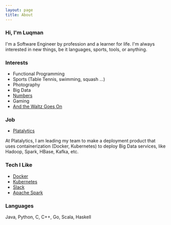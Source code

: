 ```yaml
---
layout: page
title: About
---
```


### Hi, I'm Luqman

I'm a Software Engineer by profession and a learner for life. I'm always interested in new things, be it languages, sports, tools, or anything.

### Interests

- Functional Programming
- Sports (Table Tennis, swimming, squash ...)
- Photography
- Big Data
- [Numbers](http://www.numberphile.com/)
- Gaming
- [And the Waltz Goes On](https://www.youtube.com/watch?v=1LGVGekPSzo)

### Job

- [Platalytics](http://platalytics.com)

At Platalytics, I am leading my team to make a deployment product that uses containerization (Docker, Kubernetes) to deploy Big Data services, like Hadoop, Spark, HBase, Kafka, etc.

### Tech I Like

- [Docker](https://www.docker.com/)
- [Kubernetes](https://kubernetes.io)
- [Slack](https://slack.com)
- [Apache Spark](spark.apache.org)

### Languages

Java, Python, C, C++, Go, Scala, Haskell

